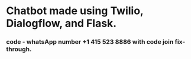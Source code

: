 # Chatbot made using Twilio, Dialogflow, and Flask.
### code -  whatsApp number +1 415 523 8886 with code join fix-through.
